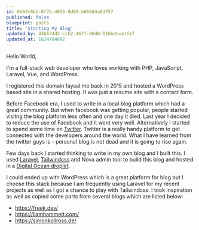 ```yaml
---
id: 6b65c6bb-8f7b-4856-8d80-b66684a93757
published: false
blueprint: posts
title: 'Starting My Blog'
updated_by: 43b674d2-ccb2-46ff-80d0-116bdbce1fef
updated_at: 1624784892
---
```

Hello World,

I'm a full-stack web developer who loves working with PHP, JavaScript, Laravel, Vue, and WordPress.

I registered this domain faysal.me back in 2015 and hosted a WordPress based site in a shared hosting. It was just a resume site with a contact form.

Before Facebook era, I used to write in a local blog platform which had a great community. But when facebook was getting popular, people started visitng the blog platform less often and one day it died. Last year I decided to reduce the use of Facebook and it went very well. Alternatively I started to spend some time on [Twitter](https://twitter.com/devfaysal). Twitter is a really handy platform to get connected with the developers around the world. What I have learned from the twitter guys is - personal blog is not dead and it is going to rise again.

Few days back I started thinking to write in my own blog and I built this. I used [Laravel](https://laravel.com/), [Tailwindcss](https://tailwindcss.com/) and Nova admin tool to build this blog and hosted in a [Digital Ocean droplet](https://m.do.co/c/ff8db9c3b1d2). 

I could ended up with WordPress which is a great platform for blog but I choose this stack because I am frequently using Laravel for my recent projects as well as I got a chance to play with Tailwindcss. I took inspiration as well as copied some parts from several blogs which are listed below:

- https://freek.dev/
- https://liamhammett.com/
- https://simonkollross.de/